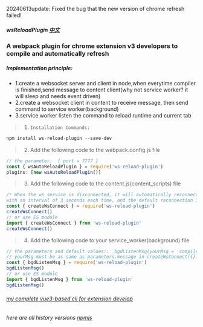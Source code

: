 <!--
 * @Date: 2023-03-08 08:19:37
 * @LastEditors: xzz
 * @LastEditTime: 2023-03-18 10:48:17
-->

20240613update: Fixed the bug that the new version of chrome refresh failed!

##### wsReloadPlugin [中文](https://github.com/xzz2021/wsReloadPlugin/blob/main/README_zh.md)

### A webpack plugin for chrome extension v3 developers to compile and automatically refresh

##### Implementation principle:

- 1.create a websocket server and client in node,when everytime compiler is finished,send message to content client(why not service worker? it will sleep and  needs event driven)
- 2.create a websocket client in content to receive message, then send command to service worker(background)
- 3.service worker listen the command to reload runtime and current tab


> 1. `Installation Commands:`

```js
npm install ws-reload-plugin --save-dev
```

>2. Add the following code to the webpack.config.js file

```js
// the parameter:  { port = 7777 }
const { wsAutoReloadPlugin } = require('ws-reload-plugin')
plugins: [new wsAutoReloadPlugin()]
```

>3. Add the following code to the content.js(content_scripts) file

```js
/* When the ws service is disconnected, it will automatically reconnect,
with an interval of 3 seconds each time, and the default reconnection is 20 times */
const { createWsConnect } = require('ws-reload-plugin')
createWsConnect()
// or use ES module
import { createWsConnect } from 'ws-reload-plugin'
createWsConnect()
```

>4. Add the following code to  your service_worker(background) file

```js
// the parameters and default values::  bgdListenMsg(yourMsg = 'compiler')
// yourMsg must be as same as parameters.message in createWsConnect({})
const { bgdListenMsg } = require('ws-reload-plugin')
bgdListenMsg()
// or use ES module
import { bgdListenMsg } from 'ws-reload-plugin'
bgdListenMsg()
```

###### [my complete vue3-based cli for extension develop](https://github.com/xzz2021/crx-cli)

###### here are all history versions [npmjs](https://www.npmjs.com/package/ws-reload-plugin?activeTab=readme)
